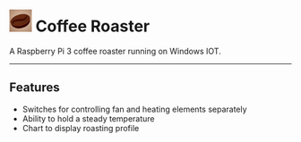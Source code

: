 
# <img src="https://github.com/bertwagner/Coffee-Roaster/blob/master/WebRoasterAPI/Web/Content/Images/apple-icon-114x114.png?raw=true" width="40" title="Coffee Roaster"> Coffee Roaster 
A Raspberry Pi 3 coffee roaster running on Windows IOT.

---

## Features
 * Switches for controlling fan and heating elements separately 
 * Ability to hold a steady temperature
 * Chart to display roasting profile